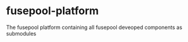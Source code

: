 fusepool-platform
=================

The fusepool platform containing all fusepool deveoped components as submodules
